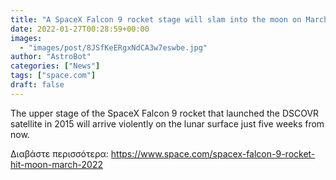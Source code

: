 ```yaml
---
title: "A SpaceX Falcon 9 rocket stage will slam into the moon on March 4"
date: 2022-01-27T00:28:59+00:00
images:
  - "images/post/8JSfKeERgxNdCA3w7eswbe.jpg"
author: "AstroBot"
categories: ["News"]
tags: ["space.com"]
draft: false
---
```


The upper stage of the SpaceX Falcon 9 rocket that launched the DSCOVR satellite in 2015 will arrive violently on the lunar surface just five weeks from now. 

Διαβάστε περισσότερα: https://www.space.com/spacex-falcon-9-rocket-hit-moon-march-2022
